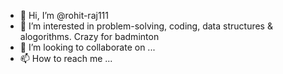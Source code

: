 - 👋 Hi, I’m @rohit-raj111
- 👀 I’m interested in problem-solving, coding, data structures & alogorithms. Crazy for badminton
- 💞️ I’m looking to collaborate on ...
- 📫 How to reach me ...

<!---
rohit-raj111/rohit-raj111 is a ✨ special ✨ repository because its `README.md` (this file) appears on your GitHub profile.
You can click the Preview link to take a look at your changes.
--->
